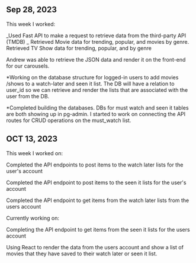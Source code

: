 ## Sep 28, 2023

This week I worked:

_Used Fast API to make a request to retrieve data from the third-party API (TMDB)
_ Retrieved Movie data for trending, popular,
and movies by genre. Retrieved TV Show data for trending, popular, and by genre

Andrew was able to retrieve the JSON data and render it on the front-end for our carousels.

\*Working on the database structure for logged-in users to add movies
/shows to a watch-later and seen it list. The DB will have a relation
to user_id so we can retrieve and render the lists that are associated with the user from the DB.

\*Completed building the databases. DBs for must watch and seen it tables are both showing
up in pg-admin. I started to work on connecting the API routes for CRUD operations on the
must_watch list.

## OCT 13, 2023

This week I worked on:

Completed the API endpoints to post items to the watch later lists for the user's account

Completed the API endpoint to post items to the seen it lists for the user's account

Completed the API endpoint to get items from the watch later
lists from the users account

Currently working on:

Completing the API endpoint to get items from the seen it lists
for the users account

Using React to render the data from the users account and
show a list of movies that they have saved to their watch later
or seen it list.
